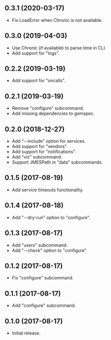 ## 0.3.1 (2020-03-17)

* Fix LoadError when Chronic is not available.

## 0.3.0 (2019-04-03)

* Use Chronic (if available) to parse time in CLI.
* Add support for "logs".

## 0.2.2 (2019-03-19)

* Add support for "oncalls".

## 0.2.1 (2019-03-19)

* Remove "configure" subcommand.
* Add missing dependencies to gemspec.

## 0.2.0 (2018-12-27)

* Add "--include" option for services.
* Add support for "vendors".
* Add support for "notifications".
* Add "viz" subcommand.
* Support JMESPath in "data" subcommands.

## 0.1.5 (2017-08-19)

* Add service timeouts functionality.

## 0.1.4 (2017-08-18)

* Add "--dry-run" option to "configure".

## 0.1.3 (2017-08-17)

* Add "users" subcommand.
* Add "--check" option to "configure".

## 0.1.2 (2017-08-17)

* Fix "configure" subcommand.

## 0.1.1 (2017-08-17)

* Add "configure" subcommand.

## 0.1.0 (2017-08-17)

* Initial release.
